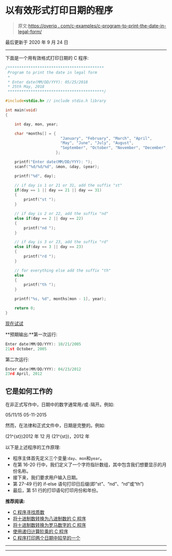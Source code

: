 # 以有效形式打印日期的程序

> 原文:[https://overiq . com/c-examples/c-program-to-print-the-date-in-legal-form/](https://overiq.com/c-examples/c-program-to-print-the-date-in-legal-form/)

最后更新于 2020 年 9 月 24 日

* * *

下面是一个用有效格式打印日期的 C 程序:

```c
/******************************************
 Program to print the date in legal form
 * 
 * Enter date(MM/DD/YYY): 05/25/2018
 * 25th May, 2018
 ******************************************/

#include<stdio.h> // include stdio.h library

int main(void)
{       

    int day, mon, year;

    char *months[] = {
                        "January", "February", "March", "April",
                        "May", "June", "July", "August", 
                        "September", "October", "November", "December",
                      };

    printf("Enter date(MM/DD/YYY): ");
    scanf("%d/%d/%d", &mon, &day, &year);

    printf("%d", day);

    // if day is 1 or 21 or 31, add the suffix "st"
    if(day == 1 || day == 21 || day == 31)
    {
        printf("st ");
    }

    // if day is 2 or 22, add the suffix "nd"
    else if(day == 2 || day == 22)
    {
        printf("nd ");
    }

    // if day is 3 or 23, add the suffix "rd"
    else if(day == 3 || day == 23)
    {
        printf("rd ");
    }

    // for everything else add the suffix "th"
    else
    {
        printf("th ");
    }    

    printf("%s, %d", months[mon - 1], year);

    return 0;
}

```

[现在试试](https://overiq.com/c-online-compiler/p2r/)

**预期输出:**第一次运行:

```c
Enter date(MM/DD/YYY): 10/21/2005
21st October, 2005

```

第二次运行:

```c
Enter date(MM/DD/YYY): 04/23/2012
23rd April, 2012

```

## 它是如何工作的

在非正式写作中，日期中的数字通常用`/`或`-`隔开。例如:

05/11/15
05-11-2015

然而，在法律和正式文件中，日期是完整的。例如:

\(21^{st}\)2012 年 12 月
\(21^{st}\)，2012 年

以下是上述程序的工作原理:

*   程序主体首先定义三个变量:`day`、`mon`和`year`。
*   在第 16-20 行中，我们定义了一个字符指针数组，其中包含我们想要显示的月份名称。
*   接下来，我们要求用户输入日期。
*   第 27-49 行的 if-else 语句打印日后缀(即“st”、“nd”、“rd”或“th”)
*   最后，第 51 行的打印语句打印月份和年份。

**推荐阅读:**

*   [C 程序寻找质数](/c-examples/c-program-to-find-prime-numbers/)
*   [将十进制数转换为八进制数的 C 程序](/c-examples/c-program-to-convert-a-decimal-number-to-an-octal-number/)
*   [将十进制数转换为罗马数字的 C 程序](/c-examples/c-program-to-convert-a-decimal-number-to-roman-numerals/)
*   [使用递归计算阶乘的 C 程序](/c-examples/c-program-to-calculate-factorial-using-recursion/)
*   [C 程序打印两个日期中较早的一个](/c-examples/c-program-to-print-the-earlier-of-the-two-dates/)

* * *

* * *